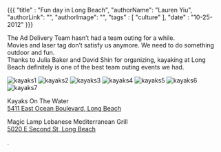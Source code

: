 {{{
  "title" : "Fun day in Long Beach",
  "authorName": "Lauren Yiu",
  "authorLink": "",
  "authorImage": "",
  "tags" : [ "culture" ],
  "date" : "10-25-2012"
}}}

The Ad Delivery Team hasn’t had a team outing for a while.  
Movies and laser tag don’t satisfy us anymore.  We need to do something outdoor and fun.  
Thanks to Julia Baker and David Shin for organizing, kayaking at Long Beach definitely is one of the best team outing events we had.

![kayaks1](http://farm9.staticflickr.com/8052/8123088176_ab25c9a756_z.jpg)
![kayaks2](http://i.imgur.com/JvZ4v.jpg)
![kayaks3](http://i.imgur.com/Eamfw.jpg)
![kayaks4](http://i.imgur.com/C10ni.jpg)
![kayaks5](http://i.imgur.com/WgDfn.jpg)
![kayaks6](http://farm9.staticflickr.com/8187/8123137984_b79c1b0dfa.jpg)
![kayaks7](http://farm9.staticflickr.com/8472/8123137286_b2280212be.jpg)

Kayaks On The Water  
[5411 East Ocean Boulevard, Long Beach](http://goo.gl/maps/LlYRG)

Magic Lamp Lebanese Mediterranean Grill  
[5020 E Second St, Long Beach](http://goo.gl/maps/xA92Q)

.
